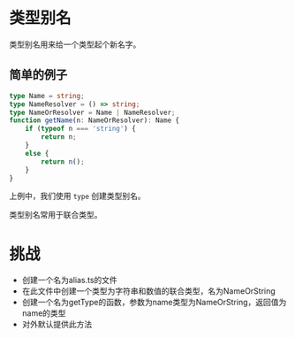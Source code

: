 # 类型别名

类型别名用来给一个类型起个新名字。

## 简单的例子

```typescript
type Name = string;
type NameResolver = () => string;
type NameOrResolver = Name | NameResolver;
function getName(n: NameOrResolver): Name {
    if (typeof n === 'string') {
        return n;
    }
    else {
        return n();
    }
}
```

上例中，我们使用 `type` 创建类型别名。

类型别名常用于联合类型。

# 挑战

* 创建一个名为alias.ts的文件
* 在此文件中创建一个类型为字符串和数值的联合类型，名为NameOrString
* 创建一个名为getType的函数，参数为name类型为NameOrString，返回值为name的类型
* 对外默认提供此方法
